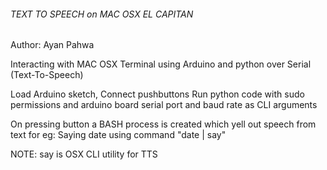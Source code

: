 ###### TEXT TO SPEECH on MAC OSX EL CAPITAN ####
Author: Ayan Pahwa


Interacting with MAC OSX Terminal using Arduino and python over Serial (Text-To-Speech)

Load Arduino sketch, Connect pushbuttons 
Run python code with sudo permissions and arduino board serial port and baud rate as CLI arguments

On pressing button a BASH process is created which yell out speech from text
for eg: Saying date using command "date | say"

NOTE: say is OSX CLI utility for TTS
